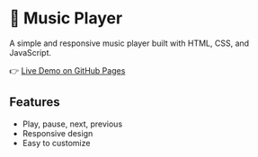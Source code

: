 # 🎵 Music Player

A simple and responsive music player built with HTML, CSS, and JavaScript.

👉 [Live Demo on GitHub Pages](https://anhlove.github.io/Music-Player/)

## Features
- Play, pause, next, previous
- Responsive design
- Easy to customize

